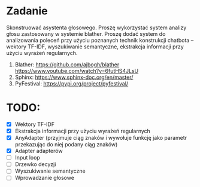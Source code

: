 # Zadanie

Skonstruować asystenta głosowego. Proszę wykorzystać system analizy głosu zastosowany w
systemie blather. Proszę dodać system do analizowania poleceń przy użyciu poznanych technik
konstrukcji chatbota – wektory TF-IDF, wyszukiwanie semantyczne, ekstrakcja informacji przy
użyciu wyrażeń regularnych.
1. Blather: https://github.com/ajbogh/blather https://www.youtube.com/watch?v=6futHS4JLsU
2. Sphinx: https://www.sphinx-doc.org/en/master/
3. PyFestival: https://pypi.org/project/pyfestival/

# TODO:
- [x] Wektory TF-IDF
- [x] Ekstrakcja informacji przy użyciu wyrażeń regularnych
- [x] AnyAdapter (przyjmuje ciąg znaków i wywołuje funkcję jako parametr przekazując do niej podany ciąg znaków)
- [x] Adapter adapterów
- [ ] Input loop
- [ ] Drzewko decyzji
- [ ] Wyszukiwanie semantyczne
- [ ] Wprowadzanie głosowe